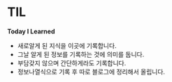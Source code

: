 # TIL
**Today I Learned**

+ 새로알게 된 지식을 이곳에 기록합니다.
+ 그날 알게 된 정보를 기록하는 것에 의미를 둡니다.
+ 부담갖지 않으며 간단하게라도 기록합니다.
+ 정보나열식으로 기록 후 따로 블로그에 정리해서 올립니다.
